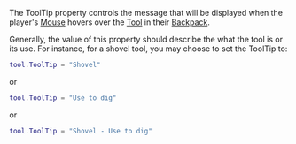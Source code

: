 The ToolTip property controls the message that will be displayed when the player's [Mouse](https://developer.roblox.com/en-us/api-reference/class/Mouse) hovers over the [Tool](https://developer.roblox.com/en-us/api-reference/class/Tool) in their [Backpack](https://developer.roblox.com/en-us/api-reference/class/Backpack).

Generally, the value of this property should describe the what the tool is or its use. For instance, for a shovel tool, you may choose to set the ToolTip to:

 ```Lua
tool.ToolTip = "Shovel"
``` 

or

 ```Lua
tool.ToolTip = "Use to dig"
``` 

or

 ```Lua
tool.ToolTip = "Shovel - Use to dig"
```